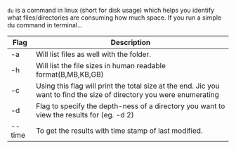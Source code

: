 `du` is a command in linux (short for disk usage) which helps you identify what files/directories are consuming how much space. If you run a simple du command in terminal...

|Flag|Description|
|---|---|
|-a|Will list files as well with the folder.|
|-h|Will list the file sizes in human readable format(B,MB,KB,GB)|
|-c|Using this flag will print the total size at the end. Jic you want to find the size of directory you were enumerating|
|-d <number>|Flag to specify the depth-ness of a directory you want to view the results for (eg. -d 2)|
|--time|To get the results with time stamp of last modified.|

